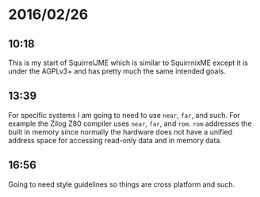 # 2016/02/26

## 10:18

This is my start of SquirrelJME which is similar to SquirrnixME except it is
under the AGPLv3+ and has pretty much the same intended goals.

## 13:39

For specific systems I am going to need to use `near`, `far`, and such. For
example the Zilog Z80 compiler uses `near`, `far`, and `rom`. `rom` addresses
the built in memory since normally the hardware does not have a unified address
space for accessing read-only data and in memory data.

## 16:56

Going to need style guidelines so things are cross platform and such.

